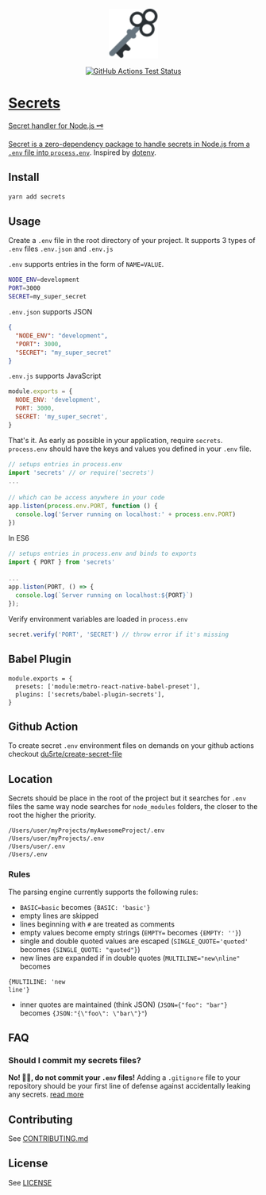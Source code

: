 <p align="center"><a href="https://github.com/du5rte/secrets" target="_blank" rel="noopener noreferrer"><img width="100" src="key.svg" alt="Key"></a></p>

<p align="center"><a href="https://github.com/du5rte/secrets"><img alt="GitHub Actions Test Status" src="https://github.com/du5rte/secrets/workflows/Test/badge.svg"/></p>

# Secrets

Secret handler for Node.js 🗝️

Secret is a zero-dependency package to handle secrets in Node.js from a `.env` file into [`process.env`](https://nodejs.org/docs/latest/api/process.html#process_process_env). Inspired by [dotenv](https://github.com/motdotla/dotenv).

## Install

```bash
yarn add secrets
```

## Usage

Create a `.env` file in the root directory of your project.
It supports 3 types of `.env` files `.env.json` and `.env.js`

`.env` supports entries in the form of `NAME=VALUE`.

```sh
NODE_ENV=development
PORT=3000
SECRET=my_super_secret
```

`.env.json` supports JSON

```json
{
  "NODE_ENV": "development",
  "PORT": 3000,
  "SECRET": "my_super_secret"
}
```

`.env.js` supports JavaScript

```js
module.exports = {
  NODE_ENV: 'development',
  PORT: 3000,
  SECRET: 'my_super_secret',
}
```

That's it. As early as possible in your application, require `secrets`. `process.env` should have the keys and values you defined in your `.env` file.

```javascript
// setups entries in process.env
import 'secrets' // or require('secrets')
...

// which can be access anywhere in your code
app.listen(process.env.PORT, function () {
  console.log('Server running on localhost:' + process.env.PORT)
})
```

In ES6

```javascript
// setups entries in process.env and binds to exports
import { PORT } from 'secrets'

...
app.listen(PORT, () => {
  console.log(`Server running on localhost:${PORT}`)
});
```

Verify environment variables are loaded in `process.env`

```javascript
secret.verify('PORT', 'SECRET') // throw error if it's missing
```

## Babel Plugin

```
module.exports = {
  presets: ['module:metro-react-native-babel-preset'],
  plugins: ['secrets/babel-plugin-secrets'],
}
```

## Github Action
To create secret `.env` environment files on demands on your github actions checkout [du5rte/create-secret-file](https://github.com/du5rte/create-secret-file)

## Location

Secrets should be place in the root of the project but it searches for `.env` files the same way node searches for `node_modules` folders, the closer to the root the higher the priority.

```
/Users/user/myProjects/myAwesomeProject/.env
/Users/user/myProjects/.env
/Users/user/.env
/Users/.env
```

### Rules

The parsing engine currently supports the following rules:

- `BASIC=basic` becomes `{BASIC: 'basic'}`
- empty lines are skipped
- lines beginning with `#` are treated as comments
- empty values become empty strings (`EMPTY=` becomes `{EMPTY: ''}`)
- single and double quoted values are escaped (`SINGLE_QUOTE='quoted'` becomes `{SINGLE_QUOTE: "quoted"}`)
- new lines are expanded if in double quotes (`MULTILINE="new\nline"` becomes

```
{MULTILINE: 'new
line'}
```

- inner quotes are maintained (think JSON) (`JSON={"foo": "bar"}` becomes `{JSON:"{\"foo\": \"bar\"}"`)

## FAQ

### Should I commit my secrets files?

**No! 🙅‍♂️, do not commit your `.env` files!** Adding a `.gitignore` file to your repository should be your first line of defense against accidentally leaking any secrets. [read more](https://dev.to/somedood/please-dont-commit-env-3o9h)

## Contributing

See [CONTRIBUTING.md](CONTRIBUTING.md)

## License

See [LICENSE](LICENSE)
